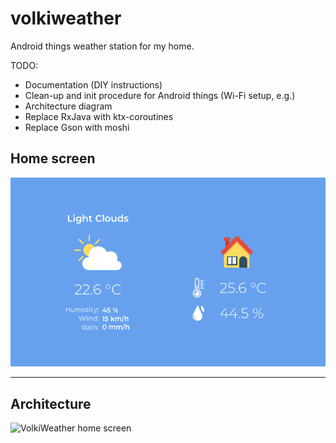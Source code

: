 # volkiweather
Android things weather station for my home.

TODO:
+ Documentation (DIY instructions)
+ Clean-up and init procedure for Android things (Wi-Fi setup, e.g.)
+ Architecture diagram
+ Replace RxJava with ktx-coroutines
+ Replace Gson with moshi

## Home screen
![VolkiWeather home screen](https://github.com/chjaeggi/volkiweather/blob/master/screenshots/volkiweather-screenshot.png)

-----

## Architecture
![VolkiWeather home screen](https://github.com/chjaeggi/volkiweather/blob/master/screenshots/achi-diagram.png)
